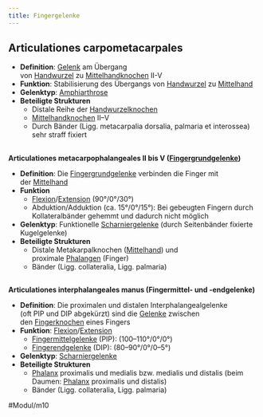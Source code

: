 ```yaml
---
title: Fingergelenke
---
```

## **Articulationes carpometacarpales**

-   **Definition**: [Gelenk](https://next.amboss.com/de/article/s60tmS#Z0e954beb9bb9a533764a65e9b806a324) am Übergang von [Handwurzel](https://next.amboss.com/de/article/io0JbS#Z1be93cd005906d2d91eef6e3fcfdc8e8) zu [Mittelhandknochen](https://next.amboss.com/de/article/io0JbS#Z695f4ff754ea3560786949b33b6426cd) II-V
-   **Funktion**: Stabilisierung des Übergangs von [Handwurzel](https://next.amboss.com/de/article/io0JbS#Z1be93cd005906d2d91eef6e3fcfdc8e8) zu [Mittelhand](https://next.amboss.com/de/article/io0JbS#Z695f4ff754ea3560786949b33b6426cd)
-   **Gelenktyp**: [Amphiarthrose](https://next.amboss.com/de/article/s60tmS#Z9e28158ddf766b4e6d18f7ec77548205)
-   **Beteiligte Strukturen**
    -   Distale Reihe der [Handwurzelknochen](https://next.amboss.com/de/article/io0JbS#Z1be93cd005906d2d91eef6e3fcfdc8e8)
    -   [Mittelhandknochen](https://next.amboss.com/de/article/io0JbS#Z695f4ff754ea3560786949b33b6426cd) II–V
    -   Durch Bänder (Ligg. metacarpalia dorsalia, palmaria et interossea) sehr straff fixiert

## 

**Articulationes metacarpophalangeales II bis V ([Fingergrundgelenke](https://next.amboss.com/de/article/io0JbS#Za9872cf0cfe8c78fbfd853363696c61b))**

-   **Definition**: Die [Fingergrundgelenke](https://next.amboss.com/de/article/io0JbS#Za9872cf0cfe8c78fbfd853363696c61b) verbinden die Finger mit der [Mittelhand](https://next.amboss.com/de/article/io0JbS#Z695f4ff754ea3560786949b33b6426cd)
-   **Funktion**
    -   [Flexion](https://next.amboss.com/de/article/H60KmS#Zc1a781e16b45f2ddc18b42365b8b0903)/[Extension](https://next.amboss.com/de/article/H60KmS#Zbdfd278a2badf97a52d598dc2cd2c497) (90°/0°/30°)
    -   Abduktion/Adduktion (ca. 15°/0°/15°): Bei gebeugten Fingern durch Kollateralbänder gehemmt und dadurch nicht möglich
-   **Gelenktyp**: Funktionelle [Scharniergelenke](https://next.amboss.com/de/article/s60tmS#Zab97a07e9a306cb5696072928c5785ff) (durch Seitenbänder fixierte Kugelgelenke)
-   **Beteiligte Strukturen**
    -   Distale Metakarpalknochen ([Mittelhand](https://next.amboss.com/de/article/io0JbS#Z695f4ff754ea3560786949b33b6426cd)) und proximale [Phalangen](https://next.amboss.com/de/article/io0JbS#Z8404c5bce0ee73bf757d8e20e16f6bde) (Finger)
    -   Bänder (Ligg. collateralia, Ligg. palmaria)

## 

**Articulationes interphalangeales manus (Fingermittel- und -endgelenke)**

-   **Definition**: Die proximalen und distalen Interphalangealgelenke (oft PIP und DIP abgekürzt) sind die [Gelenke](https://next.amboss.com/de/article/s60tmS#Z0e954beb9bb9a533764a65e9b806a324) zwischen den [Fingerknochen](https://next.amboss.com/de/article/io0JbS#Z4a4e36cc6cf06c3b37f30b4aa49c18a1) eines Fingers
-   **Funktion**: [Flexion](https://next.amboss.com/de/article/H60KmS#Zc1a781e16b45f2ddc18b42365b8b0903)/[Extension](https://next.amboss.com/de/article/H60KmS#Zbdfd278a2badf97a52d598dc2cd2c497)
    -   [Fingermittelgelenke](https://next.amboss.com/de/article/io0JbS#Z207cc2e407d723eccf103191f6065ce2) (PIP): (100–110°/0°/0°)
    -   [Fingerendgelenke](https://next.amboss.com/de/article/io0JbS#Z207cc2e407d723eccf103191f6065ce2) (DIP): (80–90°/0°/0–5°)
-   **Gelenktyp**: [Scharniergelenke](https://next.amboss.com/de/article/s60tmS#Zab97a07e9a306cb5696072928c5785ff)
-   **Beteiligte Strukturen**
    -   [Phalanx](https://next.amboss.com/de/article/io0JbS#Z8404c5bce0ee73bf757d8e20e16f6bde) proximalis und medialis bzw. medialis und distalis (beim Daumen: [Phalanx](https://next.amboss.com/de/article/io0JbS#Z8404c5bce0ee73bf757d8e20e16f6bde) proximalis und distalis)
    -   Bänder (Ligg. collateralia, Ligg. palmaria)

#Modul/m10